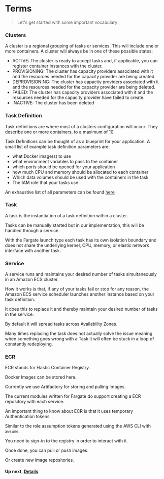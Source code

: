 # Terms
> Let's get started with some important vocabulary

### Clusters
A cluster is a regional grouping of tasks or services. 
This will include one or more containers.
A cluster will always be in one of these possible states:
- ACTIVE: The cluster is ready to accept tasks and, if applicable, you can register container instances with the cluster.
- PROVISIONING: The cluster has capacity providers associated with it and the resources needed for the capacity provider are being created.
- DEPROVISIONING: The cluster has capacity providers associated with it and the resources needed for the capacity provider are being deleted.
- FAILED: The cluster has capacity providers associated with it and the resources needed for the capacity provider have failed to create.
- INACTIVE: The cluster has been deleted

### Task Definition
Task definitions are where most of a clusters configuration will occur.
They describe one or more containers, to a maximum of 10.

Task Definitions can be thought of as a blueprint for your application. 
A small list of example task definition parameters are:
- what Docker image(s) to use
- what environment variables to pass to the container
- which ports should be opened for your application
- how much CPU and memory should be allocated to each container
- Which data volumes should be used with the containers in the task
- The IAM role that your tasks use


An exhaustive list of all parameters can be found [here](https://docs.aws.amazon.com/AmazonECS/latest/developerguide/task_definition_parameters.html)


### Task
A task is the instantiation of a task definition within a cluster.

Tasks can be manually started but in our implementation, this will be handled through a service.

With the Fargate launch type each task has its own isolation boundary and does not share the underlying kernel, CPU, memory, or elastic network interface with another task.

### Service
A service runs and maintains your desired number of tasks simultaneously in an Amazon ECS cluster.

How it works is that, if any of your tasks fail or stop for any reason, the Amazon ECS service scheduler launches another instance based on your task definition.

It does this to replace it and thereby maintain your desired number of tasks in the service.

By default it will spread tasks across Availability Zones.

Many times replacing the task does not actually solve the issue meaning when something goes wrong with a Task it will often be stuck in a loop of constantly redeploying.

### ECR
ECR stands for Elastic Container Registry.

Docker Images can be stored here.

Currently we use Artifactory for storing and pulling Images.

The current modules written for Fargate do support creating a ECR repository with each service.

An important thing to know about ECR is that it uses temporary Authentication tokens.

Similar to the role assumption tokens generated using the AWS CLI with `awsume`.

You need to sign-in to the registry in order to interact with it.

Once done, you can pull or push images. 

Or create new image repositories.

#### Up next, [Details](https://github.com/oddballteam/ecs-guide/blob/main/ecs/3%20Details.md)